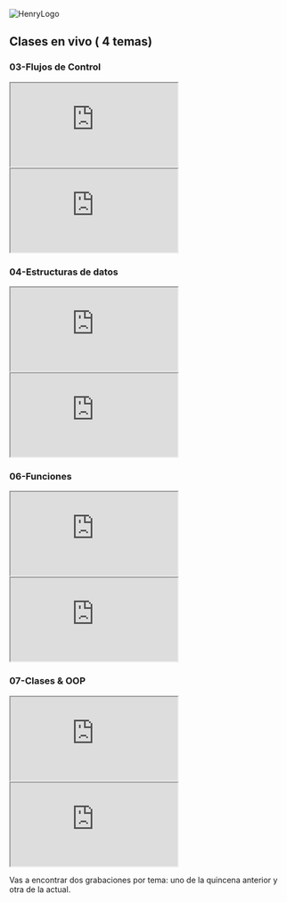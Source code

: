 ![HenryLogo](https://d31uz8lwfmyn8g.cloudfront.net/Assets/logo-henry-white-lg.png)
## Clases en vivo ( 4 temas)

 ### 03-Flujos de Control 

<div class="iframeContainer">
 <iframe src="https://player.vimeo.com/video/767835766?h=b3109f457d" allow="autoplay; fullscreen" allowfullscreen></iframe> 
</div>
 
<div class="iframeContainer">
 <iframe src="https://player.vimeo.com/video/772512148?h=5aee5d026b" allow="autoplay; fullscreen" allowfullscreen></iframe>
</div>

 ### 04-Estructuras de datos 

<div class="iframeContainer">
  <iframe src="https://player.vimeo.com/video/767835276?h=f6690fad85" allow="autoplay; fullscreen" allowfullscreen></iframe>
</div>

<div class="iframeContainer">
<iframe src="https://player.vimeo.com/video/772610026?h=719125efe2"  allow="autoplay; fullscreen" allowfullscreen></iframe>
</div>

 ### 06-Funciones

<div class="iframeContainer">
  <iframe src="https://player.vimeo.com/video/767835184?h=87161e2935" allow="autoplay; fullscreen" allowfullscreen></iframe>
</div>

<div class="iframeContainer">
  <iframe src="https://player.vimeo.com/video/772700192?h=4871b3d734" allow="autoplay; fullscreen" allowfullscreen></iframe>
</div>

 ### 07-Clases & OOP 

<div class="iframeContainer">
  <iframe src="https://player.vimeo.com/video/767072539?h=5c3df473f6" allow="autoplay; fullscreen" allowfullscreen></iframe>
</div>

<div class="iframeContainer">
  <iframe src="https://player.vimeo.com/video/772516562?h=55957a58c6" allow="autoplay; fullscreen" allowfullscreen></iframe>
</div>

Vas a encontrar dos grabaciones por tema: uno de la quincena anterior y otra de la actual.

